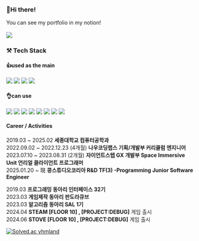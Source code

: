 

### 👋Hi there!  

You can see my portfolio in my notion!<br><br>
<a href="https://www.taeriver99.com"> <img src="https://img.shields.io/badge/Notion-000000?style=flat-square&logo=Notion&logoColor=white"/></a> 

### ⚒️ Tech Stack

#### 👍used as the main

<img src="https://img.shields.io/badge/Unreal-0E1128?style=flat-square&logo=unrealengine&logoColor=white"/> <img src="https://img.shields.io/badge/C++-00599C?style=flat-square&logo=cplusplus&logoColor=white"/> <img src="https://img.shields.io/badge/C Sharp-239120?style=flat-square&logo=csharp&logoColor=white"/> <img src="https://img.shields.io/badge/Unity-999999?style=flat-square&logo=unity&logoColor=black"/> 
<br>



#### 👌can use

<img src="https://img.shields.io/badge/HTML5-E34F26?style=flat-square&logo=html5&logoColor=white"/> <img src="https://img.shields.io/badge/CSS3-1572B6?style=flat-square&logo=css3&logoColor=white"/> <img src="https://img.shields.io/badge/javascript-F7DF1E?style=flat-square&logo=javascript&logoColor=black" /> <img src="https://img.shields.io/badge/opengl-5586A4?style=flat-square&logo=opengl&logoColor=black" /> <img src="https://img.shields.io/badge/mysql-4479A1?style=flat-square&logo=mysql&logoColor=black" /> <img src="https://img.shields.io/badge/JAVA-3776AB?style=flat-square&logo=java&logoColor=white"/> <img src="https://img.shields.io/badge/Python-3776AB?style=flat-square&logo=Python&logoColor=white"/> <img src="https://img.shields.io/badge/C-A8B9CC?style=flat-square&logo=C&logoColor=white"/>
<br>

#### Career / Activities
2019.03 ~ 2025.02 **세종대학교 컴퓨터공학과 <br>**
2022.09.02 ~ 2022.12.23 (4개월)  **나우코딩랩스 기획/개발부 커리큘럼 엔지니어 <br>**
2023.07.10 ~ 2023.08.31 (2개월)  **자이언트스텝 GX 개발부 Space Immersive Unit 언리얼 클라이언트 프로그래머 <br>**
2025.01.20 ~ 現                  **콩스튜디오코리아 R&D TF(3) -Programming Junior Software Engineer <br>**

2019.03 **프로그래밍 동아리 인터페이스 32기** <br>
2023.03 **게임제작 동아리 판도라큐브** <br>
2023.03 **알고리즘 동아리 SAL 1기** <br>
2024.04 **STEAM [FLOOR 10] , [PROJECT:DEBUG]** 게임 출시 <br>
2024.06 **STOVE [FLOOR 10] , [PROJECT:DEBUG]** 게임 출시


[![Solved.ac
yhmland](http://mazassumnida.wtf/api/generate_badge?boj=yhmland)](https://solved.ac/yhmland)

